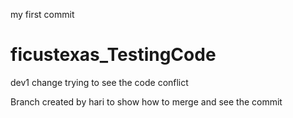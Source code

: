 my first commit
# ficustexas_TestingCode
dev1 change trying to see the code conflict



Branch created by hari
to show how to merge and see the commit
